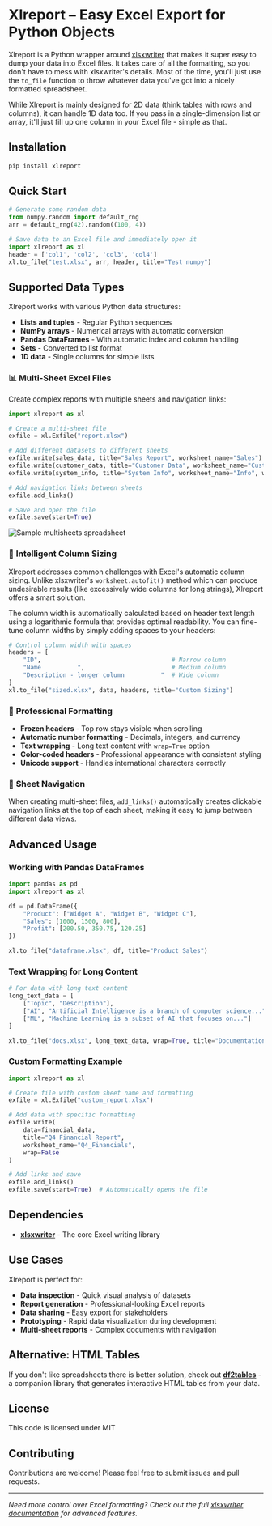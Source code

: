 # Xlreport – Easy Excel Export for Python Objects

Xlreport is a Python wrapper around [xlsxwriter](https://xlsxwriter.readthedocs.io/) that makes it super easy to dump your data into Excel files. It takes care of all the formatting, so you don't have to mess with xlsxwriter's details. Most of the time, you'll just use the `to_file` function to throw whatever data you've got into a nicely formatted spreadsheet.

While Xlreport is mainly designed for 2D data (think tables with rows and columns), it can handle 1D data too. If you pass in a single-dimension list or array, it'll just fill up one column in your Excel file - simple as that.

## Installation

```bash
pip install xlreport
```

## Quick Start

```python
# Generate some random data
from numpy.random import default_rng
arr = default_rng(42).random((100, 4))

# Save data to an Excel file and immediately open it
import xlreport as xl
header = ['col1', 'col2', 'col3', 'col4'] 
xl.to_file("test.xlsx", arr, header, title="Test numpy")
```

## Supported Data Types

Xlreport works with various Python data structures:
- **Lists and tuples** - Regular Python sequences
- **NumPy arrays** - Numerical arrays with automatic conversion
- **Pandas DataFrames** - With automatic index and column handling
- **Sets** - Converted to list format
- **1D data** - Single columns for simple lists

### 📊 **Multi-Sheet Excel Files**
Create complex reports with multiple sheets and navigation links:

```python
import xlreport as xl

# Create a multi-sheet file
exfile = xl.Exfile("report.xlsx")

# Add different datasets to different sheets
exfile.write(sales_data, title="Sales Report", worksheet_name="Sales")
exfile.write(customer_data, title="Customer Data", worksheet_name="Customers")
exfile.write(system_info, title="System Info", worksheet_name="Info", wrap=True)

# Add navigation links between sheets
exfile.add_links()

# Save and open the file
exfile.save(start=True)
```

![Sample multisheets spreadsheet](https://github.com/ts-kontakt/xlreport/blob/main/xlreport-gnumeric.gif?raw=true)



### 📏 **Intelligent Column Sizing**
Xlreport addresses common challenges with Excel's automatic column sizing. Unlike xlsxwriter's `worksheet.autofit()` method which can produce undesirable results (like excessively wide columns for long strings), Xlreport offers a smart solution.

The column width is automatically calculated based on header text length using a logarithmic formula that provides optimal readability. You can fine-tune column widths by simply adding spaces to your headers:

```python
# Control column width with spaces
headers = [
    "ID",                                    # Narrow column
    "Name          ",                        # Medium column  
    "Description - longer column          "  # Wide column
]
xl.to_file("sized.xlsx", data, headers, title="Custom Sizing")
```

### 🎨 **Professional Formatting**
- **Frozen headers** - Top row stays visible when scrolling
- **Automatic number formatting** - Decimals, integers, and currency
- **Text wrapping** - Long text content with `wrap=True` option
- **Color-coded headers** - Professional appearance with consistent styling
- **Unicode support** - Handles international characters correctly

### 🔗 **Sheet Navigation**
When creating multi-sheet files, `add_links()` automatically creates clickable navigation links at the top of each sheet, making it easy to jump between different data views.

## Advanced Usage

### Working with Pandas DataFrames

```python
import pandas as pd
import xlreport as xl

df = pd.DataFrame({
    "Product": ["Widget A", "Widget B", "Widget C"],
    "Sales": [1000, 1500, 800],
    "Profit": [200.50, 350.75, 120.25]
})

xl.to_file("dataframe.xlsx", df, title="Product Sales")
```

### Text Wrapping for Long Content

```python
# For data with long text content
long_text_data = [
    ["Topic", "Description"],
    ["AI", "Artificial Intelligence is a branch of computer science..."],
    ["ML", "Machine Learning is a subset of AI that focuses on..."]
]

xl.to_file("docs.xlsx", long_text_data, wrap=True, title="Documentation")
```

### Custom Formatting Example

```python
import xlreport as xl

# Create file with custom sheet name and formatting
exfile = xl.Exfile("custom_report.xlsx")

# Add data with specific formatting
exfile.write(
    data=financial_data,
    title="Q4 Financial Report",
    worksheet_name="Q4_Financials",
    wrap=False
)

# Add links and save
exfile.add_links()
exfile.save(start=True)  # Automatically opens the file
```

## Dependencies

- **[xlsxwriter](https://xlsxwriter.readthedocs.io/)** - The core Excel writing library

## Use Cases

Xlreport is perfect for:

- **Data inspection** - Quick visual analysis of datasets
- **Report generation** - Professional-looking Excel reports
- **Data sharing** - Easy export for stakeholders
- **Prototyping** - Rapid data visualization during development
- **Multi-sheet reports** - Complex documents with navigation

## Alternative: HTML Tables

If you don't like spreadsheets there is better solution, check out **[df2tables](https://github.com/ts-kontakt/df2tables)** - a companion library that generates interactive HTML tables from your data.


## License

This code is licensed under MIT

## Contributing

Contributions are welcome! Please feel free to submit issues and pull requests.

---

*Need more control over Excel formatting? Check out the full [xlsxwriter documentation](https://xlsxwriter.readthedocs.io/) for advanced features.*
